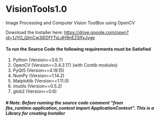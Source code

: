 # VisionTools1.0
Image Processing and Computer Vision ToolBox using OpenCV

Download the Installer here: https://drive.google.com/open?id=1JYO_QlmCw3iEDfYTsLdH9nEZSIfxJvge

#### To run the Source Code the following requirements must be Satisfied

  1. Python (Version==3.6.7)
  2. OpenCV (Version==3.4.2.17) (with Contib modules)
  3. PyQt5 (Version==4.19.15)
  4. NumPy (Version==1.14.2)
  5. Matplotlib (Version==1.11.0)
  6. imutils (Version==0.5.2)
  7. glob2 (Version==0.6)
  
##### # Note: Before running the source code comment "from fbs_runtime.application_context import ApplicationContext". This is a Library for creating Installer

